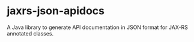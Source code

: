 # jaxrs-json-apidocs
A Java library to generate API documentation in JSON format for JAX-RS annotated classes.
